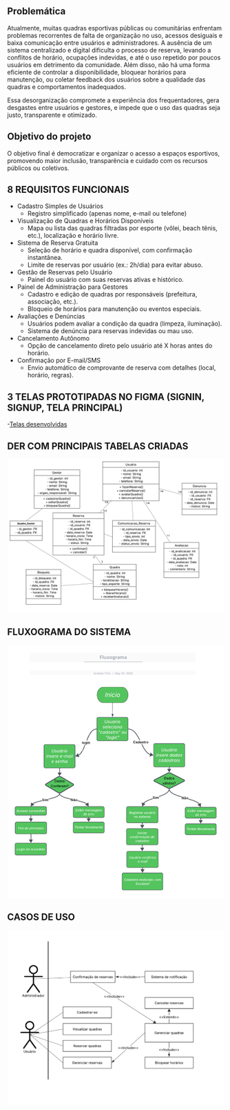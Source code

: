 ## Problemática

Atualmente, muitas quadras esportivas públicas ou comunitárias enfrentam problemas recorrentes de falta de organização no uso, acessos desiguais e baixa comunicação entre usuários e administradores. A ausência de um sistema centralizado e digital dificulta o processo de reserva, levando a conflitos de horário, ocupações indevidas, e até o uso repetido por poucos usuários em detrimento da comunidade. Além disso, não há uma forma eficiente de controlar a disponibilidade, bloquear horários para manutenção, ou coletar feedback dos usuários sobre a qualidade das quadras e comportamentos inadequados.

Essa desorganização compromete a experiência dos frequentadores, gera desgastes entre usuários e gestores, e impede que o uso das quadras seja justo, transparente e otimizado.

## Objetivo do projeto

O objetivo final é democratizar e organizar o acesso a espaços esportivos, promovendo maior inclusão, transparência e cuidado com os recursos públicos ou coletivos.

## 8 REQUISITOS FUNCIONAIS
- Cadastro Simples de Usuários
  - Registro simplificado (apenas nome, e-mail ou telefone)
- Visualização de Quadras e Horários Disponíveis
  - Mapa ou lista das quadras filtradas por esporte (vôlei, beach tênis, etc.), localização e horário livre.
- Sistema de Reserva Gratuita
  - Seleção de horário e quadra disponível, com confirmação instantânea.
  - Limite de reservas por usuário (ex.: 2h/dia) para evitar abuso.
- Gestão de Reservas pelo Usuário
  - Painel do usuário com suas reservas ativas e histórico.
- Painel de Administração para Gestores
  - Cadastro e edição de quadras por responsáveis (prefeitura, associação, etc.).
  - Bloqueio de horários para manutenção ou eventos especiais.
- Avaliações e Denúncias
  - Usuários podem avaliar a condição da quadra (limpeza, iluminação).
  - Sistema de denúncia para reservas indevidas ou mau uso.
- Cancelamento Autônomo
  - Opção de cancelamento direto pelo usuário até X horas antes do horário.
- Confirmação por E-mail/SMS
  - Envio automático de comprovante de reserva com detalhes (local, horário, regras).

## 3 TELAS PROTOTIPADAS NO FIGMA (SIGNIN, SIGNUP, TELA PRINCIPAL)
-[Telas desenvolvidas](https://www.figma.com/file/OXTSbj3H4YIdDJvgfaNx1d?node-id=0:1&locale=en&type=design)
## DER COM PRINCIPAIS TABELAS CRIADAS
  
![Diagrama Entidade_Relacionamento](der.png)

## FLUXOGRAMA DO SISTEMA

![Fluxograma](fluxograma.png)

## CASOS DE USO

![Casos de uso](useCase.png)
